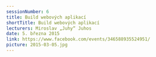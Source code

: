 ```yaml
---
sessionNumber: 6
title: Build webových aplikací
shortTitle: Build webových aplikací
lecturers: Miroslav „Juhy“ Juhos
date: 5. března 2015
link: https://www.facebook.com/events/346588935524951/
picture: 2015-03-05.jpg
---
```

